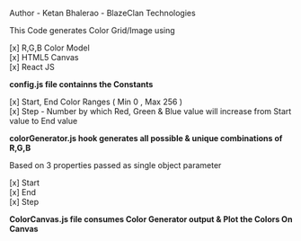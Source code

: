 Author - Ketan Bhalerao - BlazeClan Technologies

This Code generates Color Grid/Image using

[x] R,G,B Color Model <br/>
[x] HTML5 Canvas<br/>
[x] React JS<br/>

**config.js file containns the Constants**

[x] Start, End Color Ranges ( Min 0 , Max 256 )<br/>
[x] Step - Number by which Red, Green & Blue value will increase from Start value to End value<br/>

**colorGenerator.js hook generates all possible & unique combinations of R,G,B**

Based on 3 properties passed as single object parameter

[x] Start<br/>
[x] End<br/>
[x] Step<br/>

**ColorCanvas.js file consumes Color Generator output & Plot the Colors On Canvas**
